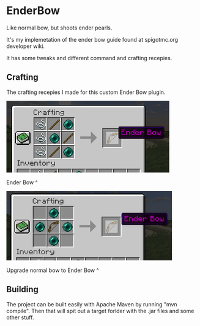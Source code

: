 # EnderBow

Like normal bow, but shoots ender pearls.

It's my implemetation of the ender bow guide found at spigotmc.org developer wiki.

It has some tweaks and different command and crafting recepies.

## Crafting

The crafting recepies I made for this custom Ender Bow plugin.

![Ender Bow](img/enderbow.png)

Ender Bow ^

![Ender Bow Upgrade](img/ebowupgrade.png)

Upgrade normal bow to Ender Bow ^

## Building

The project can be built easily with Apache Maven by running "mvn compile".
Then that will spit out a target forlder with the .jar files and some other stuff.
